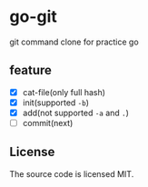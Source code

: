 # go-git

git command clone for practice go

## feature

- [x] cat-file(only full hash)
- [x] init(supported `-b`)
- [x] add(not supported `-a` and `.`)
- [ ] commit(next)

## License

The source code is licensed MIT.
